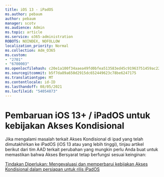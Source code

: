 ```yaml
---
title: iOS 13 - iPadOS
ms.author: pebaum
author: pebaum
manager: scotv
ms.audience: Admin
ms.topic: article
ms.service: o365-administration
ROBOTS: NOINDEX, NOFOLLOW
localization_priority: Normal
ms.collection: Adm_O365
ms.custom:
- "2701"
- "6700003"
ms.openlocfilehash: c20e1a100f34aaea49fd0bfea513583ed45c91963751459ac229a265929f3fd0
ms.sourcegitcommit: b5f7da89a650d2915dc652449623c78be6247175
ms.translationtype: MT
ms.contentlocale: id-ID
ms.lasthandoff: 08/05/2021
ms.locfileid: "54054873"
---
```

# <a name="ios-13--ipados-updates-for-conditional-access-policy"></a>Pembaruan iOS 13+ / iPadOS untuk kebijakan Akses Kondisional

Jika mengalami masalah terkait Akses Kondisional di ipad yang telah dimutakhirkan ke iPadOS (iOS 13 atau yang lebih tinggi), tinjau artikel berikut dari tim AAD terkait perubahan yang mungkin perlu Anda buat untuk memastikan bahwa Akses Bersyarat tetap berfungsi sesuai keinginan:

[Tindakan Diperlukan: Mengevaluasi dan memperbarui kebijakan Akses Kondisional dalam persiapan untuk rilis iPadOS](https://support.microsoft.com/help/4521038/action-required-update-conditional-access-policies-for-ipados)